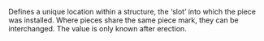 ﻿Defines a unique location within a structure, the ‘slot’ into which the piece was installed. Where pieces share the same piece mark, they can be interchanged. The value is only known after erection.

